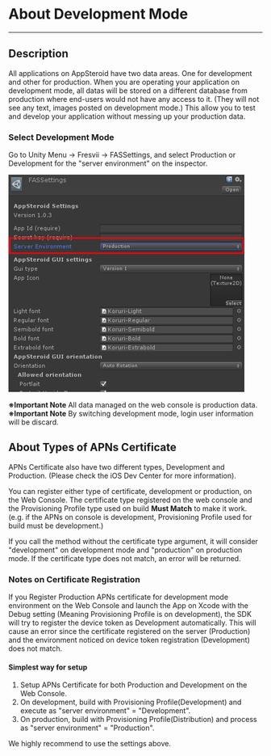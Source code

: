 # About Development Mode

---

## <a name="Introduction"></a>Description
All applications on AppSteroid have two data areas. One for development and other for production.  When you are operating your application on development mode, all datas will be stored on a different database from production where end-users would not have any access to it. (They will not see any text, images posted on development mode.) This allow you to test and develop your application without messing up your production data.


### <a name="development_mode"></a>Select Development Mode

Go to Unity Menu → Fresvii → FASSettings, and select Production or Development for the "server environment" on the inspector.

![DevelopmentMode](./Images/DevelopementMode.png)

**※Important Note** All data managed on the web console is production data.
**※Important Note** By switching development mode, login user information will be discard.

## About Types of APNs Certificate

APNs Certificate also have two different types, Development and Production. (Please check the iOS Dev Center for more information).

You can register either type of certificate, development or production, on the Web Console.  The certificate type registered on the web console and the Provisioning Profile type used on build **Must Match** to make it work.  (e.g. if the APNs on console is development, Provisioning Profile used for build must be development.)

If you call the method without the certificate type argument, it will consider "development" on development mode and "production" on production mode.  If the certificate type does not match, an error will be returned.


### Notes on Certificate Registration

If you Register Production APNs certificate for development mode environment on the Web Console and launch the App on Xcode with the Debug setting (Meaning Provisioning Profile is on development), the SDK will try to register the device token as Development automatically.  This will cause an error since the certificate registered on the server (Production) and the environment noticed on device token registration (Development) does not match.

#### Simplest way for setup

1. Setup APNs Certificate for both Production and Development on the Web Console.
2. On development, build with Provisioning Profile(Development) and execute as "server environment" = "Development".
3. On production, build with Provisioning Profile(Distribution) and process as "server environment" = "Production".

We highly recommend to use the settings above.